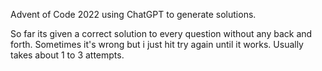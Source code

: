 Advent of Code 2022 using ChatGPT to generate solutions.

So far its given a correct solution to every question without any back and forth.
Sometimes it's wrong but i just hit try again until it works.
Usually takes about 1 to 3 attempts.
